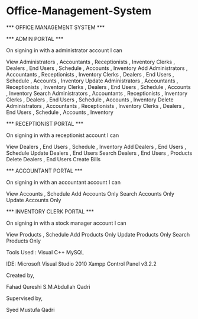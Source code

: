 # Office-Management-System
*** OFFICE MANAGEMENT SYSTEM ***

*** ADMIN PORTAL ***

On signing in with a administrator account I can 

View   Administrators , Accountants , Receptionists , Inventory Clerks , Dealers , End Users , Schedule , Accounts , Inventory
Add   Administrators , Accountants , Receptionists , Inventory Clerks , Dealers , End Users , Schedule , Accounts , Inventory
Update   Administrators , Accountants , Receptionists , Inventory Clerks , Dealers , End Users , Schedule , Accounts , Inventory
Search   Administrators , Accountants , Receptionists , Inventory Clerks , Dealers , End Users , Schedule , Accounts , Inventory
Delete   Administrators , Accountants , Receptionists , Inventory Clerks , Dealers , End Users , Schedule , Accounts , Inventory

*** RECEPTIONIST PORTAL ***

On signing in with a receptionist account I can 

View   Dealers , End Users , Schedule , Inventory
Add   Dealers , End Users , Schedule 
Update   Dealers , End Users 
Search   Dealers , End Users , Products
Delete   Dealers , End Users
Create            Bills

*** ACCOUNTANT PORTAL ***

On signing in with an accountant account I can
 
View   Accounts , Schedule 
Add   Accounts Only
Search   Accounts Only
Update   Accounts Only

*** INVENTORY CLERK PORTAL ***

On signing in with a stock manager account I can
 
View   Products , Schedule
Add   Products Only
Update   Products Only
Search   Products Only

Tools Used :
Visual C++
MySQL

IDE:
Microsoft Visual Studio 2010
Xampp Control Panel v3.2.2

Created by,

Fahad Qureshi
S.M.Abdullah Qadri

Supervised by,

Syed Mustufa Qadri

